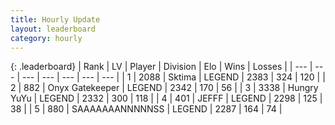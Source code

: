 ```yaml
---
title: Hourly Update
layout: leaderboard
category: hourly
---
```


{: .leaderboard}
| Rank | LV | Player | Division | Elo | Wins | Losses |
| --- | --- | --- | --- | --- | --- | --- |
| <span data-change="0">1</span> | 2088 | <span title="ID: 353063">Sktima</span> | LEGEND | <span data-change="11">2383</span> | <span data-change="3">324</span> | <span data-change="0">120</span> |
| <span data-change="0">2</span> | 882 | <span title="ID: 402846">Onyx Gatekeeper</span> | LEGEND | <span data-change="0">2342</span> | <span data-change="0">170</span> | <span data-change="0">56</span> |
| <span data-change="0">3</span> | 3338 | <span title="ID: 164871">Hungry YuYu</span> | LEGEND | <span data-change="0">2332</span> | <span data-change="0">300</span> | <span data-change="0">118</span> |
| <span data-change="0">4</span> | 401 | <span title="ID: 488585">JEFFF</span> | LEGEND | <span data-change="0">2298</span> | <span data-change="0">125</span> | <span data-change="0">38</span> |
| <span data-change="0">5</span> | 880 | <span title="ID: 174294">SAAAAAAANNNNNSS</span> | LEGEND | <span data-change="7">2287</span> | <span data-change="1">164</span> | <span data-change="0">74</span> |